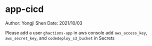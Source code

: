 # app-cicd
Author: Yongji Shen
Date: 2021/10/03

Please add a user `ghactions-app` in aws console
add `aws_access_key`, `aws_secret_key`, and `codedeploy_s3_bucket` in Secrets